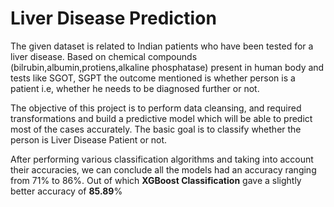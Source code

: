 # Liver Disease Prediction
The given dataset is related to Indian patients who have been tested for a liver disease. Based on chemical compounds (bilrubin,albumin,protiens,alkaline phosphatase) present in human body and tests like SGOT, SGPT the outcome mentioned is whether person is a patient i.e, whether he needs to be diagnosed further or not.<br>

The objective of this project is to perform data cleansing, and required transformations and build a predictive model which will be able to predict most of the cases accurately. The basic goal is to classify whether the person is Liver Disease Patient or not.<br>

After performing various classification algorithms and taking into account their accuracies, we can conclude all the models had an accuracy ranging from 71% to 86%. Out of which <b>XGBoost Classification</b> gave a slightly better accuracy of <b>85.89</b>%
